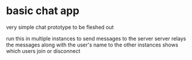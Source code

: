# basic chat app

very simple chat prototype to be fleshed out

run this in multiple instances to send messages to the server
server relays the messages along with the user's name to the other instances
shows which users join or disconnect
